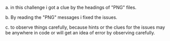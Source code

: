 a. in this challenge i got a clue by the headings of "PNG" files.

b. By reading the "PNG" messages i fixed the issues.

c. to observe things carefully, because hints or the clues for the issues may be anywhere in code or will get an idea of error by observing carefully.
